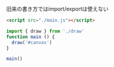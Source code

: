 旧来の書き方ではimport/exportは使えない

```html
<script src="./main.js"></script>
```

```js
import { draw } from './draw'
function main () {
  draw('#canvas')
}

main()
```
